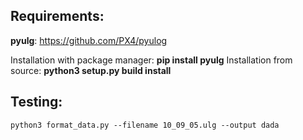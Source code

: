 ## Requirements:

**pyulg**: https://github.com/PX4/pyulog
    
Installation with package manager:
**pip install pyulg**
Installation from source:
**python3 setup.py build install**


## Testing:

    python3 format_data.py --filename 10_09_05.ulg --output dada
